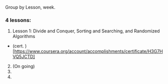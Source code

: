 Group by Lesson, week.

### 4 lessons: 
1. Lesson 1: Divide and Conquer, Sorting and Searching, and Randomized Algorithms
  - (cert. )[https://www.coursera.org/account/accomplishments/certificate/H3G7HVQ5JCTD]
2. (On going) 
3. 
4. 
